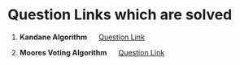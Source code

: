# Question Links which are solved 

1. <b> Kandane Algorithm </b> &nbsp;&nbsp;&nbsp;&nbsp;
[Question Link](https://leetcode.com/problems/maximum-subarray/description/)

2. <b> Moores Voting Algorithm </b> &nbsp;&nbsp;&nbsp;&nbsp;
[Question Link](https://leetcode.com/problems/majority-element/description/)